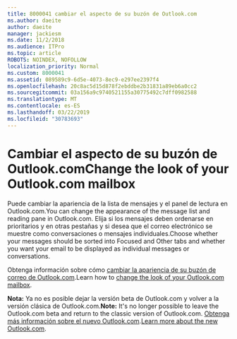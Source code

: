 ```yaml
---
title: 8000041 cambiar el aspecto de su buzón de Outlook.com
ms.author: daeite
author: daeite
manager: jackiesm
ms.date: 11/2/2018
ms.audience: ITPro
ms.topic: article
ROBOTS: NOINDEX, NOFOLLOW
localization_priority: Normal
ms.custom: 8000041
ms.assetid: 089589c9-6d5e-4073-8ec9-e297ee2397f4
ms.openlocfilehash: 20c8ac5d15d878f2ebddbe2b31831a89eb6a0cc2
ms.sourcegitcommit: 03a156a9c9740521155a30775492c7dff0982588
ms.translationtype: MT
ms.contentlocale: es-ES
ms.lasthandoff: 03/22/2019
ms.locfileid: "30783693"
---
```

# <a name="change-the-look-of-your-outlookcom-mailbox"></a><span data-ttu-id="c8eed-102">Cambiar el aspecto de su buzón de Outlook.com</span><span class="sxs-lookup"><span data-stu-id="c8eed-102">Change the look of your Outlook.com mailbox</span></span>

<span data-ttu-id="c8eed-103">Puede cambiar la apariencia de la lista de mensajes y el panel de lectura en Outlook.com.</span><span class="sxs-lookup"><span data-stu-id="c8eed-103">You can change the appearance of the message list and reading pane in Outlook.com.</span></span> <span data-ttu-id="c8eed-104">Elija si los mensajes deben ordenarse en prioritarios y en otras pestañas y si desea que el correo electrónico se muestre como conversaciones o mensajes individuales.</span><span class="sxs-lookup"><span data-stu-id="c8eed-104">Choose whether your messages should be sorted into Focused and Other tabs and whether you want your email to be displayed as individual messages or conversations.</span></span>
  
<span data-ttu-id="c8eed-105">Obtenga información sobre cómo [cambiar la apariencia de su buzón de correo de Outlook.com](https://go.microsoft.com/fwlink/p/?linkid=2001401&amp;clcid=0x409).</span><span class="sxs-lookup"><span data-stu-id="c8eed-105">Learn how to [change the look of your Outlook.com mailbox](https://go.microsoft.com/fwlink/p/?linkid=2001401&amp;clcid=0x409).</span></span>
  
 <span data-ttu-id="c8eed-106">**Nota:** Ya no es posible dejar la versión beta de Outlook.com y volver a la versión clásica de Outlook.com.</span><span class="sxs-lookup"><span data-stu-id="c8eed-106">**Note:** It's no longer possible to leave the Outlook.com beta and return to the classic version of Outlook.com.</span></span> <span data-ttu-id="c8eed-107">[Obtenga más información sobre el nuevo Outlook.com](https://go.microsoft.com/fwlink/p/?linkid=874356).</span><span class="sxs-lookup"><span data-stu-id="c8eed-107">[Learn more about the new Outlook.com](https://go.microsoft.com/fwlink/p/?linkid=874356).</span></span>
  

